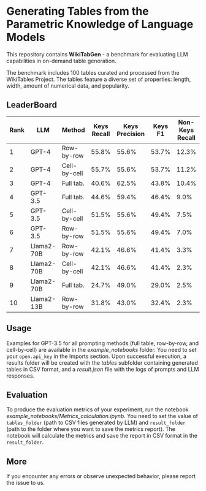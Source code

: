 # Generating Tables from the Parametric Knowledge of Language Models

This repository contains **WikiTabGen** - a benchmark for evaluating LLM capabilities in on-demand table generation.

The benchmark includes 100 tables curated and processed from the WikiTables Project. The tables feature a diverse set of properties: length, width, amount of numerical data, and popularity.

## LeaderBoard


| Rank | LLM        | Method     | Keys Recall | Keys Precision | Keys F1 | Non-Keys Recall | Non-Keys Precision | Non-Keys F1 | Overall Recall | Overall Precision | Overall F1 |
|------|------------|------------|-------------|----------------|---------|-----------------|--------------------|-------------|----------------|-------------------|------------|
| 1    | GPT-4      | Row-by-row | 55.8%       | 55.6%          | 53.7%   | 12.3%           | 13.5%              | 12.2%       | 20.0%          | 21.1%             | 19.6%      |
| 2    | GPT-4      | Cell-by-cell | 55.7%       | 55.6%          | 53.7%   | 11.2%           | 12.5%              | 11.1%       | 19.0%          | 20.1%             | 18.6%      |
| 3    | GPT-4      | Full tab.   | 40.6%       | 62.5%          | 43.8%   | 10.4%           | 18.0%              | 11.5%       | 16.0%          | 25.7%             | 17.5%      |
| 4    | GPT-3.5    | Full tab.   | 44.6%       | 59.4%          | 46.4%   | 9.0%            | 13.3%              | 9.6%        | 15.4%          | 21.2%             | 16.1%      |
| 5    | GPT-3.5    | Cell-by-cell | 51.5%       | 55.6%          | 49.4%   | 7.5%            | 10.4%              | 7.6%        | 15.0%          | 18.1%             | 14.6%      |
| 6    | GPT-3.5    | Row-by-row | 51.5%       | 55.6%          | 49.4%   | 7.0%            | 10.3%              | 7.2%        | 14.6%          | 18.0%             | 14.3%      |
| 7    | Llama2-70B | Row-by-row | 42.1%       | 46.6%          | 41.4%   | 3.3%            | 5.5%               | 3.4%        | 9.3%           | 12.1%             | 9.3%       |
| 8    | Llama2-70B | Cell-by-cell | 42.1%       | 46.6%          | 41.4%   | 2.3%            | 4.4%               | 2.4%        | 8.5%           | 11.1%             | 8.4%       |
| 9    | Llama2-70B | Full tab.   | 24.7%       | 49.0%          | 29.0%   | 2.5%            | 7.4%               | 3.4%        | 6.7%           | 14.6%             | 8.0%       |
| 10   | Llama2-13B | Row-by-row | 31.8%       | 43.0%          | 32.4%   | 2.3%            | 4.6%               | 2.6%        | 7.2%           | 10.8%             | 7.5%       |



## Usage
Examples for GPT-3.5 for all prompting methods (full table, row-by-row, and cell-by-cell) are available in the _example_notebooks_ folder. You need to set your `open.api_key` in the Imports section. Upon successful execution, a results folder will be created with the _tables_ subfolder containing generated tables in CSV format, and a _result.json_ file with the logs of prompts and LLM responses.

## Evaluation
To produce the evaluation metrics of your experiment, run the notebook _example_notebooks/Metrics_calculation.ipynb_. You need to set the value of `tables_folder` (path to CSV files generated by LLM) and `result_folder` (path to the folder where you want to save the metrics report). The notebook will calculate the metrics and save the report in CSV format in the `result_folder`.

## More
If you encounter any errors or observe unexpected behavior, please report the issue to us.
